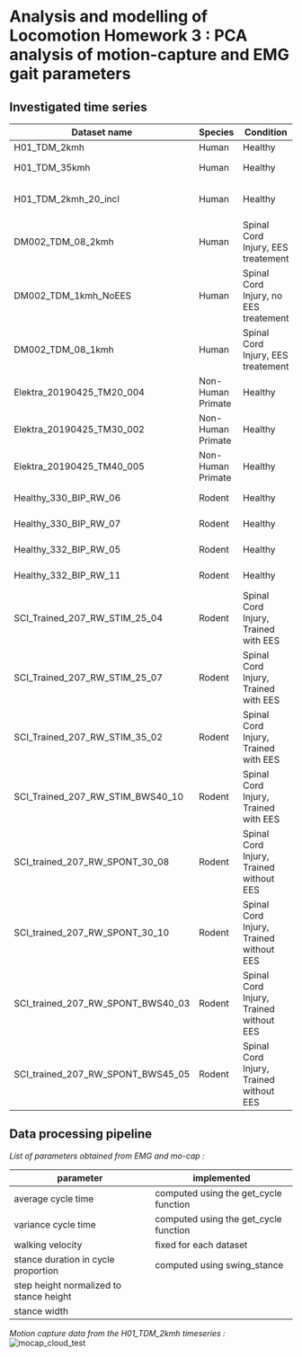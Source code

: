 # Analysis and modelling of Locomotion Homework 3 : PCA analysis of motion-capture and EMG gait parameters

## Investigated time series

| **Dataset name**                  | Species           | Condition                               | Context                    |
| --------------------------------- | ----------------- | --------------------------------------- | -------------------------- |
| H01_TDM_2kmh                      | Human             | Healthy                                 | 2kmh walk                  |
| H01_TDM_35kmh                     | Human             | Healthy                                 | 3.5kmh walk                |
| H01_TDM_2kmh_20_incl              | Human             | Healthy                                 | 2kmh walk on a slope (20°) |
| DM002_TDM_08_2kmh                 | Human             | Spinal Cord Injury, EES treatement      | 2kmh walk                  |
| DM002_TDM_1kmh_NoEES              | Human             | Spinal Cord Injury, no EES treatement   | 1kmh walk                  |
| DM002_TDM_08_1kmh                 | Human             | Spinal Cord Injury, EES treatement      | 1khm walk                  |
| Elektra_20190425_TM20_004         | Non-Human Primate | Healthy                                 | 2kmh walk                  |
| Elektra_20190425_TM30_002         | Non-Human Primate | Healthy                                 | 3kmh walk                  |
| Elektra_20190425_TM40_005         | Non-Human Primate | Healthy                                 | 4kmh walk                  |
| Healthy_330_BIP_RW_06             | Rodent            | Healthy                                 | bipedal locomotion         |
| Healthy_330_BIP_RW_07             | Rodent            | Healthy                                 | bipedal locomotion         |
| Healthy_332_BIP_RW_05             | Rodent            | Healthy                                 | bipedal locomotion         |
| Healthy_332_BIP_RW_11             | Rodent            | Healthy                                 | bipedal locomotion         |
| SCI_Trained_207_RW_STIM_25_04     | Rodent            | Spinal Cord Injury, Trained with EES    | bipedal locomotion         |
| SCI_Trained_207_RW_STIM_25_07     | Rodent            | Spinal Cord Injury, Trained with EES    | bipedal locomotion         |
| SCI_Trained_207_RW_STIM_35_02     | Rodent            | Spinal Cord Injury, Trained with EES    | bipedal locomotion         |
| SCI_Trained_207_RW_STIM_BWS40_10  | Rodent            | Spinal Cord Injury, Trained with EES    | bipedal locomotion         |
| SCI_trained_207_RW_SPONT_30_08    | Rodent            | Spinal Cord Injury, Trained without EES | bipedal locomotion         |
| SCI_trained_207_RW_SPONT_30_10    | Rodent            | Spinal Cord Injury, Trained without EES | bipedal locomotion         |
| SCI_trained_207_RW_SPONT_BWS40_03 | Rodent            | Spinal Cord Injury, Trained without EES | bipedal locomotion         |
| SCI_trained_207_RW_SPONT_BWS45_05 | Rodent            | Spinal Cord Injury, Trained without EES | bipedal locomotion         |



## Data processing pipeline

*List of parameters obtained from EMG and mo-cap :*

| parameter                               | implemented                           |
| --------------------------------------- | ------------------------------------- |
| average cycle time                      | computed using the get_cycle function |
| variance cycle time                     | computed using the get_cycle function |
| walking velocity                        | fixed for each dataset                |
| stance duration in cycle proportion     | computed using swing_stance           |
| step height normalized to stance height |                                       |
| stance width                            |                                       |

*Motion capture data from the H01_TDM_2kmh timeseries :*
![mocap_cloud_test](./figures/mocap_cloud_test.jpg)